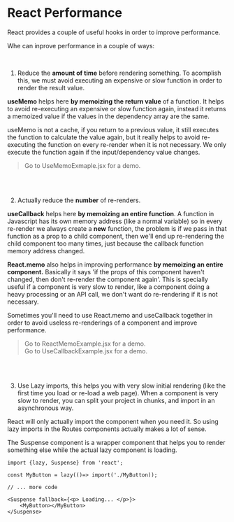 # React Performance

React provides a couple of useful hooks in order to improve performance.

Whe can inprove performance in a couple of ways:

</br>

1. Reduce the **amount of time** before rendering something. To acomplish this, we must avoid executing an expensive or slow function in order to render the result value.

**useMemo** helps here **by memoizing the return value** of a function. It helps to avoid re-executing an expensive or slow function again, instead it returns a memoized value if the values in the dependency array are the same.

useMemo is not a cache, if you return to a previous value, it still executes the function to calculate the value again, but it really helps to avoid re-executing the function on every re-render when it is not necessary. We only execute the function again if the input/dependency value changes.

> Go to UseMemoExmaple.jsx for a demo.

<br></br>

2. Actually reduce the **number** of re-renders.

**useCallback** helps here **by memoizing an entire function**. A function in Javascript has its own memory address (like a normal variable) so in every re-render we always create a **new** function, the problem is if we pass in that function as a prop to a child component, then we'll end up re-rendering the child component too many times, just because the callback function memory address changed.

**React.memo** also helps in improving performance **by memoizing an entire component.** Basically it says 'if the props of this component haven't changed, then don't re-render the component again'. This is specially useful if a component is very slow to render, like a component doing a heavy processing or an API call, we don't want do re-rendering if it is not necessary.

Sometimes you'll need to use React.memo and useCallback together in order to avoid useless re-renderings of a component and improve performance.

> Go to ReactMemoExample.jsx for a demo.
> </br>
> Go to UseCallbackExample.jsx for a demo.

<br></br>

3. Use Lazy imports, this helps you with very slow initial rendering (like the first time you load or re-load a web page). When a component is very slow to render, you can split your project in chunks, and import in an asynchronous way.

React will only actually import the component when you need it. So using lazy imports in the Routes components actually makes a lot of sense.

The Suspense component is a wrapper component that helps you to render something else while the actual lazy component is loading.

```
import {lazy, Suspense} from 'react';

const MyButton = lazy(()=> import('./MyButton));

// ... more code

<Suspense fallback={<p> Loading... </p>}>
    <MyButton></MyButton>
</Suspense>
```
